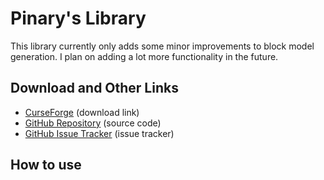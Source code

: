 # Pinary's Library

This library currently only adds some minor improvements to block model generation. I plan on adding a lot more functionality in the future.

## Download and Other Links

- [CurseForge]() (download link)
- [GitHub Repository](https://github.com/Pinary-Pi/Pinarys-Library) (source code)
- [GitHub Issue Tracker](https://github.com/Pinary-Pi/Pinarys-Library/issues) (issue tracker)

## How to use